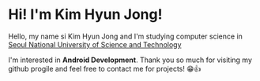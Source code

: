 # Hi! I'm Kim Hyun Jong!

Hello, my name si Kim Hyun Jong and I'm studying computer science in [Seoul National University of Science and Technology](https://www.seoultech.ac.kr/index.jsp)

I'm interested in **Android Development**.
Thank you so much for visiting my github progile and feel free to contact me for projects! 😁👍
